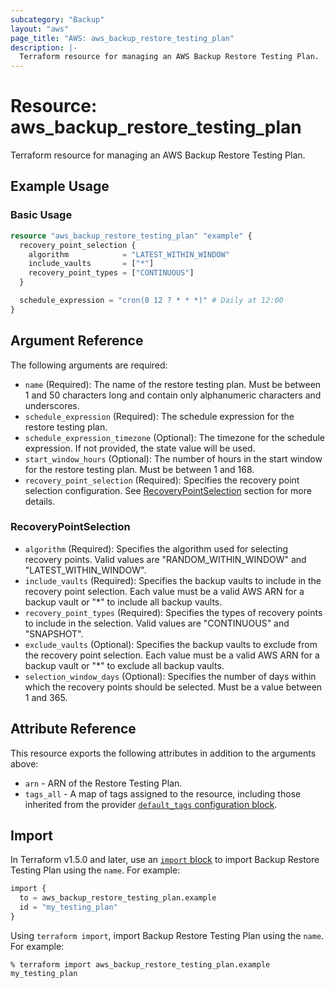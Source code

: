 ```yaml
---
subcategory: "Backup"
layout: "aws"
page_title: "AWS: aws_backup_restore_testing_plan"
description: |-
  Terraform resource for managing an AWS Backup Restore Testing Plan.
---
```

# Resource: aws_backup_restore_testing_plan

Terraform resource for managing an AWS Backup Restore Testing Plan.

## Example Usage

### Basic Usage

```terraform
resource "aws_backup_restore_testing_plan" "example" {
  recovery_point_selection {
    algorithm            = "LATEST_WITHIN_WINDOW"
    include_vaults       = ["*"]
    recovery_point_types = ["CONTINUOUS"]
  }

  schedule_expression = "cron(0 12 ? * * *)" # Daily at 12:00
}
```

## Argument Reference

The following arguments are required:

* `name` (Required): The name of the restore testing plan. Must be between 1 and 50 characters long and contain only alphanumeric characters and underscores.
* `schedule_expression` (Required): The schedule expression for the restore testing plan.
* `schedule_expression_timezone` (Optional): The timezone for the schedule expression. If not provided, the state value will be used.
* `start_window_hours` (Optional): The number of hours in the start window for the restore testing plan. Must be between 1 and 168.
* `recovery_point_selection` (Required): Specifies the recovery point selection configuration. See [RecoveryPointSelection](#recoverypointselection) section for more details.

### RecoveryPointSelection

* `algorithm` (Required): Specifies the algorithm used for selecting recovery points. Valid values are "RANDOM_WITHIN_WINDOW" and "LATEST_WITHIN_WINDOW".
* `include_vaults` (Required): Specifies the backup vaults to include in the recovery point selection. Each value must be a valid AWS ARN for a backup vault or "*" to include all backup vaults.
* `recovery_point_types` (Required): Specifies the types of recovery points to include in the selection. Valid values are "CONTINUOUS" and "SNAPSHOT".
* `exclude_vaults` (Optional): Specifies the backup vaults to exclude from the recovery point selection. Each value must be a valid AWS ARN for a backup vault or "*" to exclude all backup vaults.
* `selection_window_days` (Optional): Specifies the number of days within which the recovery points should be selected. Must be a value between 1 and 365.

## Attribute Reference

This resource exports the following attributes in addition to the arguments above:

* `arn` - ARN of the Restore Testing Plan.
* `tags_all` - A map of tags assigned to the resource, including those inherited from the provider [`default_tags` configuration block](https://registry.terraform.io/providers/hashicorp/aws/latest/docs#default_tags-configuration-block).

## Import

In Terraform v1.5.0 and later, use an [`import` block](https://developer.hashicorp.com/terraform/language/import) to import Backup Restore Testing Plan using the `name`. For example:

```terraform
import {
  to = aws_backup_restore_testing_plan.example
  id = "my_testing_plan"
}
```

Using `terraform import`, import Backup Restore Testing Plan using the `name`. For example:

```console
% terraform import aws_backup_restore_testing_plan.example my_testing_plan
```

